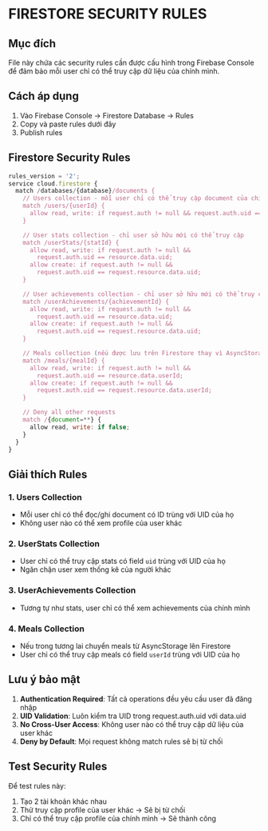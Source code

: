# FIRESTORE SECURITY RULES

## Mục đích

File này chứa các security rules cần được cấu hình trong Firebase Console để đảm bảo mỗi user chỉ có thể truy cập dữ liệu của chính mình.

## Cách áp dụng

1. Vào Firebase Console -> Firestore Database -> Rules
2. Copy và paste rules dưới đây
3. Publish rules

## Firestore Security Rules

```javascript
rules_version = '2';
service cloud.firestore {
  match /databases/{database}/documents {
    // Users collection - mỗi user chỉ có thể truy cập document của chính mình
    match /users/{userId} {
      allow read, write: if request.auth != null && request.auth.uid == userId;
    }

    // User stats collection - chỉ user sở hữu mới có thể truy cập
    match /userStats/{statId} {
      allow read, write: if request.auth != null &&
        request.auth.uid == resource.data.uid;
      allow create: if request.auth != null &&
        request.auth.uid == request.resource.data.uid;
    }

    // User achievements collection - chỉ user sở hữu mới có thể truy cập
    match /userAchievements/{achievementId} {
      allow read, write: if request.auth != null &&
        request.auth.uid == resource.data.uid;
      allow create: if request.auth != null &&
        request.auth.uid == request.resource.data.uid;
    }

    // Meals collection (nếu được lưu trên Firestore thay vì AsyncStorage)
    match /meals/{mealId} {
      allow read, write: if request.auth != null &&
        request.auth.uid == resource.data.userId;
      allow create: if request.auth != null &&
        request.auth.uid == request.resource.data.userId;
    }

    // Deny all other requests
    match /{document=**} {
      allow read, write: if false;
    }
  }
}
```

## Giải thích Rules

### 1. Users Collection

- Mỗi user chỉ có thể đọc/ghi document có ID trùng với UID của họ
- Không user nào có thể xem profile của user khác

### 2. UserStats Collection

- User chỉ có thể truy cập stats có field `uid` trùng với UID của họ
- Ngăn chặn user xem thống kê của người khác

### 3. UserAchievements Collection

- Tương tự như stats, user chỉ có thể xem achievements của chính mình

### 4. Meals Collection

- Nếu trong tương lai chuyển meals từ AsyncStorage lên Firestore
- User chỉ có thể truy cập meals có field `userId` trùng với UID của họ

## Lưu ý bảo mật

1. **Authentication Required**: Tất cả operations đều yêu cầu user đã đăng nhập
2. **UID Validation**: Luôn kiểm tra UID trong request.auth.uid với data.uid
3. **No Cross-User Access**: Không user nào có thể truy cập dữ liệu của user khác
4. **Deny by Default**: Mọi request không match rules sẽ bị từ chối

## Test Security Rules

Để test rules này:

1. Tạo 2 tài khoản khác nhau
2. Thử truy cập profile của user khác -> Sẽ bị từ chối
3. Chỉ có thể truy cập profile của chính mình -> Sẽ thành công
